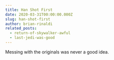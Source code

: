 ```yaml
---
title: Han Shot First
date: 2020-03-31T00:00:00.000Z
slug: han-shot-first
author: brian-rinaldi
related_posts:
  - return-of-skywalker-awful
  - last-jedi-was-good
---
```


Messing with the originals was never a good idea.